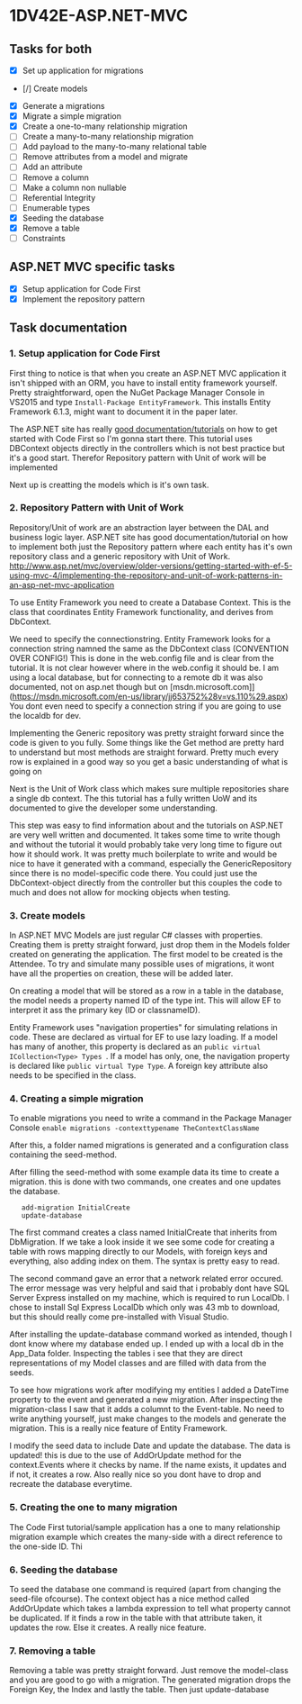 # 1DV42E-ASP.NET-MVC

## Tasks for both
- [X] Set up application for migrations
- [/] Create models
- [X] Generate a migrations
- [X] Migrate a simple migration
- [X] Create a one-to-many relationship migration
- [ ] Create a many-to-many relationship migration
- [ ] Add payload to the many-to-many relational table
- [ ] Remove attributes from a model and migrate
- [ ] Add an attribute
- [ ] Remove a column
- [ ] Make a column non nullable
- [ ] Referential Integrity
- [ ] Enumerable types
- [x] Seeding the database
- [x] Remove a table
- [ ] Constraints

## ASP.NET MVC specific tasks
- [X] Setup application for Code First
- [X] Implement the repository pattern

## Task documentation

### 1. Setup application for Code First
First thing to notice is that when you create an ASP.NET MVC application it isn't shipped with an ORM, you have to install entity framework yourself. Pretty straightforward, open the NuGet Package Manager Console in VS2015 and type ```Install-Package EntityFramework```. This installs Entity Framework 6.1.3, might want to document it in the paper later.

The ASP.NET site has really [good documentation/tutorials](https://www.asp.net/mvc/overview/getting-started/getting-started-with-ef-using-mvc/creating-an-entity-framework-data-model-for-an-asp-net-mvc-application) on how to get started with Code First so I'm gonna start there. This tutorial uses DBContext objects directly in the controllers which is not best practice but it's a good start. Therefor 
Repository pattern with Unit of work will be implemented

Next up is creatting the models which is it's own task.

### 2. Repository Pattern with Unit of Work  



Repository/Unit of work are an abstraction layer between the DAL and 
business logic layer. ASP.NET site has good documentation/tutorial on how
to implement both just the Repository pattern where each entity has
it's own repository class and a generic repository with Unit of Work.
http://www.asp.net/mvc/overview/older-versions/getting-started-with-ef-5-using-mvc-4/implementing-the-repository-and-unit-of-work-patterns-in-an-asp-net-mvc-application 

To use Entity Framework you need to create a Database Context. This is
the class that coordinates Entity Framework functionality, and derives from DbContext.

We need to specify the connectionstring. Entity Framework looks for 
a connection string namned the same as the DbContext class (CONVENTION OVER CONFIG!)
This is done in the web.config file and is clear from the tutorial. It is not
clear however where in the web.config it should be. I am using a local database,
but for connecting to a remote db it was also documented, not on asp.net though but on 
[msdn.microsoft.com]](https://msdn.microsoft.com/en-us/library/jj653752%28v=vs.110%29.aspx) 
You dont even need to specify a connection string if you are going to use the localdb for dev.

Implementing the Generic repository was pretty straight forward since the code
is given to you fully. Some things like the Get method are pretty hard to
understand but most methods are straight forward. Pretty much every row is 
explained in a good way so you get a basic understanding of what is going on

Next is the Unit of Work class which makes sure multiple repositories share
a single db context. The this tutorial has a fully written UoW and
its documented to give the developer some understanding.

This step was easy to find information about and the tutorials on ASP.NET
are very well written and documented. It takes some time to write though and 
without the tutorial it would probably take very long time to figure out
how it should work. It was pretty much boilerplate to write and would be nice
to have it generated with a command, especially the GenericRepository since 
there is no model-specific code there. You could just use the DbContext-object directly
from the controller but this couples the code to much and does not allow for
mocking objects when testing.


### 3. Create models
In ASP.NET MVC Models are just regular C# classes with properties. Creating them is pretty straight forward, just drop them in the Models folder created on generating the application.
The first model to be created is the Attendee. To try and simulate many possible uses of migrations, it wont have all the properties on creation, these will be added later.

On creating a model that will be stored as a row in a table in the database, the model needs a property named ID of the type int. This will allow EF to interpret it ass the primary key (ID or classnameID).

Entity Framework uses "navigation properties" for simulating relations in code. These are declared as virtual for EF to use lazy loading. If a model has many of another, this property is declared as an ```public virtual ICollection<Type> Types ```. If a model has only, one, the navigation property is declared like ``` public virtual Type Type ```. A foreign key attribute also needs
to be specified in the class.

### 4. Creating a simple migration
To enable migrations you need to write a command in the Package Manager Console
```enable migrations -contexttypename TheContextClassName ```

After this, a folder named migrations is generated and a configuration class containing
the seed-method.

After filling the seed-method with some example data its time to create a migration.
this is done with two commands, one creates and one updates the database.
```
   add-migration InitialCreate
   update-database
```

The first command creates a class named InitialCreate that inherits from DbMigration.
If we take a look inside it we see some code for creating a table with rows mapping directly
to our Models, with foreign keys and everything, also adding index on them.
The syntax is pretty easy to read.

The second command gave an error that a network related error occured.
The error message was very helpful and said that i probably dont have SQL Server Express
installed on my machine, which is required to run LocalDb.
I chose to install Sql Express LocalDb which only was 43 mb to download, but this
should really come pre-installed with Visual Studio.

After installing the update-database command worked as intended, though I
dont know where my database ended up. I ended up with a local db in the 
App_Data folder. Inspecting the tables i see that they are direct representations
of my Model classes and are filled with data from the seeds.

To see how migrations work after modifying my entities I added a DateTime property
to the event and generated a new migration. After inspecting the migration-class I saw
that it adds a columnt to the Event-table. No need to write anything yourself, just make changes
to the models and generate the migration. This is a really nice feature of Entity Framework.

I modify the seed data to include Date and update the database. The data is
updated! this is due to the use of AddOrUpdate method for the context.Events where
it checks by name. If the name exists, it updates and if not, it creates a row.
Also really nice so you dont have to drop and recreate the database everytime.

### 5. Creating the one to many migration
The Code First tutorial/sample application has a one to many relationship
migration example which creates the many-side with a direct reference to the one-side ID.
Thi


### 6. Seeding the database
To seed the database one command is required (apart from changing the seed-file ofcourse).
The context object has a nice method called AddOrUpdate which takes a lambda expression to tell what property
cannot be duplicated. If it finds a row in the table with that attribute taken, it updates the row. Else it creates.
A really nice feature.


### 7. Removing a table
Removing a table was pretty straight forward. Just remove the model-class and you are good to go with a migration. 
The generated migration drops the Foreign Key, the Index and lastly the table. Then just update-database










